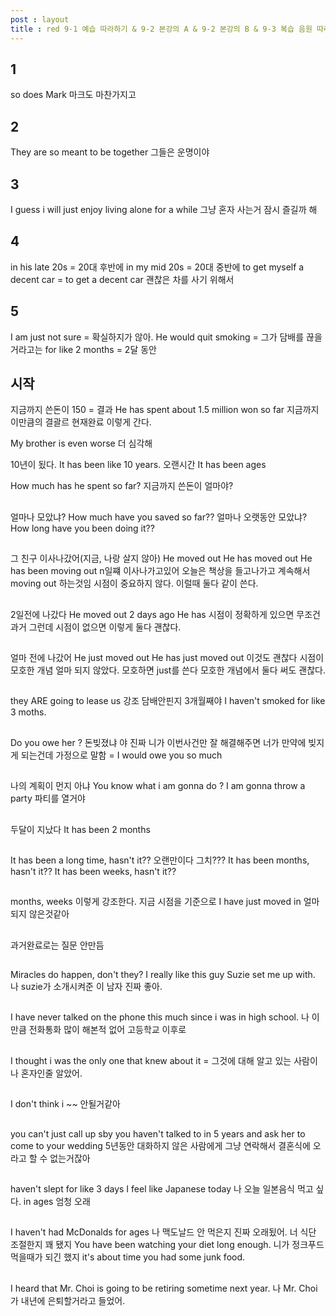 ```yaml
---	
post : layout
title : red 9-1 예습 따라하기 & 9-2 본강의 A & 9-2 본강의 B & 9-3 복습 음원 따라하기
---
```

## 1
so does Mark 마크도 마찬가지고
## 2
They are so meant to be together 그들은 운명이야
## 3
I guess i will just enjoy living alone for a while 그냥 혼자 사는거 잠시 즐길까 해
## 4
in his late 20s = 20대 후반에 
in my mid 20s = 20대 중반에 
to get myself a decent car = to get a decent car 괜찮은 차를 사기 위해서 
## 5
I am just not sure = 확실하지가 않아. 
He would quit smoking = 그가 담배를 끊을 거라고는 
for like 2 months = 2달 동안

## 시작
지금까지 쓴돈이 150 = 결과
He has spent about 1.5 million won so far 지금까지 이만큼의 결괄르 현재완료 이렇게 간다.

My brother is even worse 더 심각해

10년이 됬다.
It has been like 10 years.
오랜시간
It has been ages

How much has he spent so far? 지금까지 쓴돈이 얼마야?

## 
얼마나 모았냐? How much have you saved so far??
얼마나 오랫동안 모았냐?  How long have you been doing it??

## 
그 친구 이사나갔어(지금, 나랑 살지 않아)
He moved out 
He has moved out 
He has been moving out n일쨰 이사나가고있어 오늘은 책상을 들고나가고 계속해서 moving out 하는것임
시점이 중요하지 않다. 이럴때 둘다 같이 쓴다. 
## 
2일전에 나갔다
He moved out 2 days ago
He has
시점이 정확하게 있으면 무조건 과거 
그런데 시점이 없으면 이렇게 둘다 괜찮다.
## 
얼마 전에 나갔어 
He just moved out
He has just moved out 이것도 괜찮다 시점이 모호한 개념 
얼마 되지 않았다.
모호하면 just를 쓴다 모호한 개념에서 둘다 써도 괜찮다.
## 
they ARE going to lease us 강조
담배안핀지 3개월째야 
I haven't smoked for like 3 moths.
## 
Do you owe her ? 돈빚졌냐
야 진짜 니가 이번사건만 잘 해결해주면 너가 만약에 빚지게 되는건데 가정으로 말함 = I would owe you so much
## 
나의 계획이 먼지 아냐 You know what i am gonna do ? 
I am gonna throw a party 파티를 열거야
## 
두달이 지났다 It has been 2 months
## 
It has been a long time, hasn't it?? 오랜만이다 그치???
It has been months, hasn't it??
It has been weeks, hasn't it??
## 
months, weeks 이렇게 강조한다.
지금 시점을 기준으로 I have just moved in 얼마되지 않은것같아
## 
과거완료로는 질문 안만듬
## 
Miracles do happen, don't they?
I really like this guy Suzie set me up with. 나 suzie가 소개시켜준 이 남자 진짜 좋아.
## 
I have never talked on the phone this much since i was in high school.
나 이만큼 전화통화 많이 해본적 없어 고등학교 이후로
## 
I thought i was the only one that knew about it = 그것에 대해 알고 있는 사람이 나 혼자인줄 알았어.
## 
I don't think i ~~ 안될거같아
## 
you can't just call up sby you haven't talked to in 5 years and ask her to come to your wedding 
5년동안 대화하지 않은 사람에게 그냥 연락해서 결혼식에 오라고 할 수 없는거잖아
## 
haven't slept for like 3 days
I feel like Japanese today 나 오늘 일본음식 먹고 싶다.
in ages 엄청 오래
## 
I haven't had McDonalds for ages 나 맥도날드 안 먹은지 진짜 오래됬어.
너 식단 조절한지 꽤 됐지
You have been watching your diet long enough.
니가 정크푸드 먹을때가 되긴 했지
it's about time you had some junk food. 
## 
I heard that Mr. Choi is going to be retiring sometime next year. 
나 Mr. Choi 가 내년에 은퇴할거라고 들었어.
